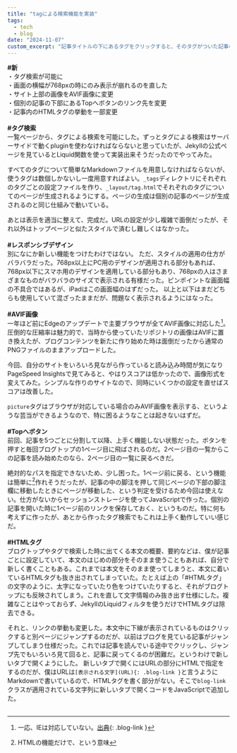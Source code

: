 ```yaml
---
title: "tagによる検索機能を実装"
tags:
  - tech
  - blog
date: "2024-11-07"
custom_excerpt: "記事タイトルの下にあるタグをクリックすると、そのタグがついた記事のみ表示されるようにするなどした"
---
```


**<span class="ff7f7e">#</span>新**<br>
・タグ検索が可能に<br>
・画面の横幅が768pxの時にのみ表示が崩れるのを直した<br>
・サイト上部の画像をAVIF画像に変更<br>
・個別の記事の下部にあるTopへボタンのリンク先を変更<br>
・記事内のHTMLタグの挙動を一部変更<br>
<br>
**<span class="ff7f7e">#</span>タグ検索**<br>
一覧ぺージから、タグによる検索を可能にした。ずっとタグによる検索はサーバーサイドで動くpluginを使わなければならないと思っていたが、Jekyllの公式ページを見ているとLiquid関数を使って実装出来そうだったのでやってみた。

すべてのタグについて簡単なMarkdownファイルを用意しなければならないが、使うタグは数個しかないし一度用意すればよい。`_tags`ディレクトリにそれぞれのタグごとの設定ファイルを作り、`_layout/tag.html`でそれぞれのタグについてのページが生成されるようにする。ページの生成は個別の記事のページが生成されるのと同じ仕組みで動いている。

あとは表示を適当に整えて、完成だ。URLの設定が少し複雑で面倒だったが、それ以外はトップページと似たスタイルで済むし難しくはなかった。<br>
<br>
**<span class="ff7f7e">#</span>レスポンシブデザイン**<br>
別になにか新しい機能をつけたわけではない。
ただ、スタイルの適用の仕方がバラバラだった。768px以上にPC用のデザインが適用される部分もあれば、768px以下にスマホ用のデザインを適用している部分もあり、768pxの人はさまざまなものがバラバラのサイズで表示される有様だった。ピンポイントな画面幅の不具合ではあるが、iPadはこの画面幅のはずだった。
以上と以下はまだどちらも使用していて混ざったままだが、問題なく表示されるようにはなった。<br>
<br>
**<span class="ff7f7e">#</span>AVIF画像**<br>
一年ほど前にEdgeのアップデートで主要ブラウザが全てAVIF画像に対応した[^1]。圧倒的な圧縮率は魅力的で、当時から使っていたリポジトリの画像はAVIFに置き換えたが、ブログコンテンツを新たに作り始めた時は面倒だったから通常のPNGファイルのままアップロードした。

今回、自分のサイトをいろいろ見ながら作っていると読み込み時間が気になりPageSpeed Insightsで見てみると、やはりスコアは低かったので、画像形式を変えてみた。シンプルな作りのサイトなので、同時にいくつかの設定を直せばスコアは改善した。

`picture`タグはブラウザが対応している場合のみAVIF画像を表示する、というような芸当ができるようなので、特に困るようなことは起きないはずだ。<br>
<br>
**<span class="ff7f7e">#</span>Topへボタン**<br>
前回、記事を5つごとに分割して以降、上手く機能しない状態だった。ボタンを押すと毎回ブログトップの1ページ目に飛ばされるのだ。2ページ目の一覧からこの記事を読み始めたのなら、2ページ目の一覧に戻るべきだ。

絶対的なパスを指定できないため、少し困った。1ページ前に戻る、という機能は簡単に[^2]作れそうだったが、記事の中の脚注を押して同じページの下部の脚注欄に移動したときにページが移動した、という判定を受けるため今回は使えない。仕方がないからセッションストレージを使ってJavaScriptで作った。個別の記事を開いた時に1ページ前のリンクを保存しておく、というものだ。特に何も考えずに作ったが、あとから作ったタグ検索でもこれは上手く動作していい感じだ。<br>
<br>
**<span class="ff7f7e">#</span>HTMLタグ**<br>
ブログトップやタグで検索した時に出てくる本文の概要、要約などは、僕が記事ごとに設定していて、本文のはじめの部分をそのまま使うこともあれば、自分で新しく書くこともある。これまでは本文をそのまま使ってしまうと、本文に着いているHTMLタグも抜き出されてしまっていた。たとえば上の「#HTMLタグ」の文字のように、太字になっていたり色をつけていたりすると、それがブログトップにも反映されてしまう。これを直して文字情報のみ抜き出す仕様にした。複雑なことはやっておらず、JekyllのLiquidフィルタを使うだけでHTMLタグは除去できる。

それと、リンクの挙動も変更した。本文中に下線が表示されているものはクリックすると別ページにジャンプするのだが、以前はブログを見ている記事がジャンプしてしまう仕様だった。これでは記事を読んでいる途中でクリックし、ジャンプ先でもいろいろ見て回ると、記事に戻ってくるのが困難だ。というわけで新しいタブで開くようにした。
新しいタブで開くにはURLの部分にHTMLで指定をするのだが、僕はURLは`[表示される文字](URL){: .blog-link }`と言うようにMarkdownで書いているので、HTMLタグを書く部分がない。そこで`blog-link`クラスが適用されている文字列に新しいタブで開くコードをJavaScriptで追加した。
<br>
<br>

[^1]: 一応、IEは対応していない。[出典](https://caniuse.com/avif){: .blog-link }
[^2]: HTMLの機能だけで、という意味
